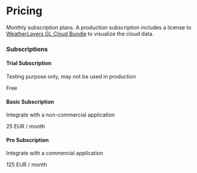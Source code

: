 # Pricing

Monthly subscription plans. A production subscription includes a license to [WeatherLayers GL Cloud Bundle](../weatherlayers-gl/cloud-bundle/) to visualize the cloud data.

### Subscriptions

#### Trial Subscription

Testing purpose only, may not be used in production

Free

#### Basic Subscription

Integrate with a non-commercial application

25 EUR / month

#### Pro Subscription

Integrate with a commercial application

125 EUR / month
